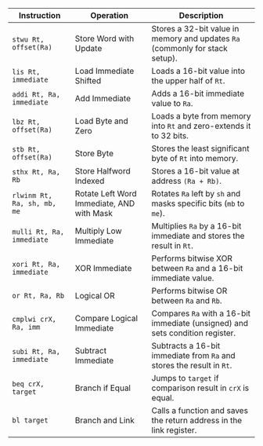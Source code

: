 | **Instruction**         | **Operation**                                                                                       | **Description**                                                                 |
|---------------------------------------------------------|------------------------------------------------------------------------------------------------------------|---------------------------------------------------------------------------------|
| `stwu Rt, offset(Ra)`    | Store Word with Update                                                                            | Stores a 32-bit value in memory and updates `Ra` (commonly for stack setup).    |
| `lis Rt, immediate`      | Load Immediate Shifted                                                                            | Loads a 16-bit value into the upper half of `Rt`.                               |
| `addi Rt, Ra, immediate` | Add Immediate                                                                                    | Adds a 16-bit immediate value to `Ra`.                                          |
| `lbz Rt, offset(Ra)`     | Load Byte and Zero                                                                               | Loads a byte from memory into `Rt` and zero-extends it to 32 bits.              |
| `stb Rt, offset(Ra)`     | Store Byte                                                                                       | Stores the least significant byte of `Rt` into memory.                          |
| `sthx Rt, Ra, Rb`        | Store Halfword Indexed                                                                           | Stores a 16-bit value at address `(Ra + Rb)`.                                   |
| `rlwinm Rt, Ra, sh, mb, me` | Rotate Left Word Immediate, AND with Mask                                                     | Rotates `Ra` left by `sh` and masks specific bits (`mb` to `me`).               |
| `mulli Rt, Ra, immediate`| Multiply Low Immediate                                                                           | Multiplies `Ra` by a 16-bit immediate and stores the result in `Rt`.            |
| `xori Rt, Ra, immediate` | XOR Immediate                                                                                   | Performs bitwise XOR between `Ra` and a 16-bit immediate value.                 |
| `or Rt, Ra, Rb`          | Logical OR                                                                                      | Performs bitwise OR between `Ra` and `Rb`.                                      |
| `cmplwi crX, Ra, imm`    | Compare Logical Immediate                                                                        | Compares `Ra` with a 16-bit immediate (unsigned) and sets condition register.   |
| `subi Rt, Ra, immediate` | Subtract Immediate                                                                               | Subtracts a 16-bit immediate from `Ra` and stores the result in `Rt`.           |
| `beq crX, target`        | Branch if Equal                                                                                 | Jumps to `target` if comparison result in `crX` is equal.                       |
| `bl target`              | Branch and Link                                                                                 | Calls a function and saves the return address in the link register.             |

